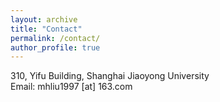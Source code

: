 ```yaml
---
layout: archive
title: "Contact"
permalink: /contact/
author_profile: true
---
```

310, Yifu Building, Shanghai Jiaoyong University<br>
Email: mhliu1997 [at] 163.com